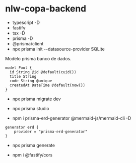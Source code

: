 # nlw-copa-backend
- typescript -D
- fastify
- tsx -D
- prisma -D
- @prisma/client
- npx prisma init --datasource-provider SQLite

Modelo prisma banco de dados.
```prisma
model Pool {
  id String @id @default(cuid())
  title String
  code String @unique
  createdAt DateTime @default(now())   
}
```
- npx prisma migrate dev
- npx prisma studio

- npm i prisma-erd-generator @mermaid-js/mermaid-cli -D

```prisma
generator erd {
    provider = "prisma-erd-generator"
}
```
- npx prisma generate

- npm i @fastify/cors

